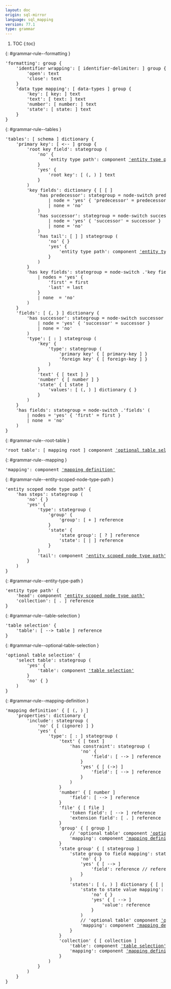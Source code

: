 ```yaml
---
layout: doc
origin: sql-mirror
language: sql_mapping
version: 77.1
type: grammar
---
```


1. TOC
{:toc}


{: #grammar-rule--formatting }
<div class="language-js highlighter-rouge">
<div class="highlight">
<pre class="highlight language-js code-custom">
'<span class="token string">formatting</span>': group {
	'<span class="token string">identifier wrapping</span>': [ <span class="token operator">identifier-delimiter:</span> ] group {
		'<span class="token string">open</span>': text
		'<span class="token string">close</span>': text
	}
	'<span class="token string">data type mapping</span>': [ <span class="token operator">data-types</span> ] group {
		'<span class="token string">key</span>': [ <span class="token operator">key:</span> ] text
		'<span class="token string">text</span>': [ <span class="token operator">text:</span> ] text
		'<span class="token string">number</span>': [ <span class="token operator">number:</span> ] text
		'<span class="token string">state</span>': [ <span class="token operator">state:</span> ] text
	}
}
</pre>
</div>
</div>

{: #grammar-rule--tables }
<div class="language-js highlighter-rouge">
<div class="highlight">
<pre class="highlight language-js code-custom">
'<span class="token string">tables</span>': [ <span class="token operator">schema</span> ] dictionary {
	'<span class="token string">primary key</span>': [ <span class="token operator"><--</span> ] group {
		'<span class="token string">root key field</span>': stategroup (
			'<span class="token string">no</span>' {
				'<span class="token string">entity type path</span>': component <a href="#grammar-rule--entity-type-path">'entity type path'</a>
			}
			'<span class="token string">yes</span>' {
				'<span class="token string">root key</span>': [ <span class="token operator">(</span>, <span class="token operator">)</span> ] text
			}
		)
		'<span class="token string">key fields</span>': dictionary { [ <span class="token operator">[</span> ]
			'<span class="token string">has predecessor</span>': stategroup = node-switch predecessor (
				| node = '<span class="token string">yes</span>' { '<span class="token string">predecessor</span>' = predecessor }
				| none = '<span class="token string">no</span>'
			)
			'<span class="token string">has successor</span>': stategroup = node-switch successor (
				| node = '<span class="token string">yes</span>' { '<span class="token string">successor</span>' = successor }
				| none = '<span class="token string">no</span>'
			)
			'<span class="token string">has tail</span>': [ <span class="token operator">]</span> ] stategroup (
				'<span class="token string">no</span>' { }
				'<span class="token string">yes</span>' {
					'<span class="token string">entity type path</span>': component <a href="#grammar-rule--entity-type-path">'entity type path'</a>
				}
			)
		}
		'<span class="token string">has key fields</span>': stategroup = node-switch .'<span class="token string">key fields</span>' (
			| nodes = '<span class="token string">yes</span>' {
				'<span class="token string">first</span>' = first
				'<span class="token string">last</span>' = last
			}
			| none  = '<span class="token string">no</span>'
		)
	}
	'<span class="token string">fields</span>': [ <span class="token operator">{</span>, <span class="token operator">}</span> ] dictionary {
		'<span class="token string">has successor</span>': stategroup = node-switch successor (
			| node = '<span class="token string">yes</span>' { '<span class="token string">successor</span>' = successor }
			| none = '<span class="token string">no</span>'
		)
		'<span class="token string">type</span>': [ <span class="token operator">:</span> ] stategroup (
			'<span class="token string">key</span>' {
				'<span class="token string">type</span>': stategroup (
					'<span class="token string">primary key</span>' { [ <span class="token operator">primary-key</span> ] }
					'<span class="token string">foreign key</span>' { [ <span class="token operator">foreign-key</span> ] }
				)
			}
			'<span class="token string">text</span>' { [ <span class="token operator">text</span> ] }
			'<span class="token string">number</span>' { [ <span class="token operator">number</span> ] }
			'<span class="token string">state</span>' { [ <span class="token operator">state</span> ]
				'<span class="token string">values</span>': [ <span class="token operator">(</span>, <span class="token operator">)</span> ] dictionary { }
			}
		)
	}
	'<span class="token string">has fields</span>': stategroup = node-switch .'<span class="token string">fields</span>' (
		| nodes = '<span class="token string">yes</span>' { '<span class="token string">first</span>' = first }
		| none  = '<span class="token string">no</span>'
	)
}
</pre>
</div>
</div>

{: #grammar-rule--root-table }
<div class="language-js highlighter-rouge">
<div class="highlight">
<pre class="highlight language-js code-custom">
'<span class="token string">root table</span>': [ <span class="token operator">mapping</span> <span class="token operator">root</span> ] component <a href="#grammar-rule--optional-table-selection">'optional table selection'</a>
</pre>
</div>
</div>

{: #grammar-rule--mapping }
<div class="language-js highlighter-rouge">
<div class="highlight">
<pre class="highlight language-js code-custom">
'<span class="token string">mapping</span>': component <a href="#grammar-rule--mapping-definition">'mapping definition'</a>
</pre>
</div>
</div>

{: #grammar-rule--entity-scoped-node-type-path }
<div class="language-js highlighter-rouge">
<div class="highlight">
<pre class="highlight language-js code-custom">
'<span class="token string">entity scoped node type path</span>' {
	'<span class="token string">has steps</span>': stategroup (
		'<span class="token string">no</span>' { }
		'<span class="token string">yes</span>' {
			'<span class="token string">type</span>': stategroup (
				'<span class="token string">group</span>' {
					'<span class="token string">group</span>': [ <span class="token operator">+</span> ] reference
				}
				'<span class="token string">state</span>' {
					'<span class="token string">state group</span>': [ <span class="token operator">?</span> ] reference
					'<span class="token string">state</span>': [ <span class="token operator">|</span> ] reference
				}
			)
			'<span class="token string">tail</span>': component <a href="#grammar-rule--entity-scoped-node-type-path">'entity scoped node type path'</a>
		}
	)
}
</pre>
</div>
</div>

{: #grammar-rule--entity-type-path }
<div class="language-js highlighter-rouge">
<div class="highlight">
<pre class="highlight language-js code-custom">
'<span class="token string">entity type path</span>' {
	'<span class="token string">head</span>': component <a href="#grammar-rule--entity-scoped-node-type-path">'entity scoped node type path'</a>
	'<span class="token string">collection</span>': [ <span class="token operator">.</span> ] reference
}
</pre>
</div>
</div>

{: #grammar-rule--table-selection }
<div class="language-js highlighter-rouge">
<div class="highlight">
<pre class="highlight language-js code-custom">
'<span class="token string">table selection</span>' {
	'<span class="token string">table</span>': [ <span class="token operator">--></span> <span class="token operator">table</span> ] reference
}
</pre>
</div>
</div>

{: #grammar-rule--optional-table-selection }
<div class="language-js highlighter-rouge">
<div class="highlight">
<pre class="highlight language-js code-custom">
'<span class="token string">optional table selection</span>' {
	'<span class="token string">select table</span>': stategroup (
		'<span class="token string">yes</span>' {
			'<span class="token string">table</span>': component <a href="#grammar-rule--table-selection">'table selection'</a>
		}
		'<span class="token string">no</span>' { }
	)
}
</pre>
</div>
</div>

{: #grammar-rule--mapping-definition }
<div class="language-js highlighter-rouge">
<div class="highlight">
<pre class="highlight language-js code-custom">
'<span class="token string">mapping definition</span>' { [ <span class="token operator">(</span>, <span class="token operator">)</span> ]
	'<span class="token string">properties</span>': dictionary {
		'<span class="token string">include</span>': stategroup (
			'<span class="token string">no</span>' { [ <span class="token operator">(ignore)</span> ] }
			'<span class="token string">yes</span>' {
				'<span class="token string">type</span>': [ <span class="token operator">:</span> ] stategroup (
					'<span class="token string">text</span>' { [ <span class="token operator">text</span> ]
						'<span class="token string">has constraint</span>': stategroup (
							'<span class="token string">no</span>' {
								'<span class="token string">field</span>': [ <span class="token operator">--></span> ] reference
							}
							'<span class="token string">yes</span>' { [ <span class="token operator">(->)</span> ]
								'<span class="token string">field</span>': [ <span class="token operator">--></span> ] reference
							}
						)
					}
					'<span class="token string">number</span>' { [ <span class="token operator">number</span> ]
						'<span class="token string">field</span>': [ <span class="token operator">--></span> ] reference
					}
					'<span class="token string">file</span>' { [ <span class="token operator">file</span> ]
						'<span class="token string">token field</span>': [ <span class="token operator">--></span> ] reference
						'<span class="token string">extension field</span>': [ <span class="token operator">.</span> ] reference
					}
					'<span class="token string">group</span>' { [ <span class="token operator">group</span> ]
						// '<span class="token string">optional table</span>' component <a href="#grammar-rule--optional-table-selection">'optional table selection'</a>
						'<span class="token string">mapping</span>': component <a href="#grammar-rule--mapping-definition">'mapping definition'</a>
					}
					'<span class="token string">state group</span>' { [ <span class="token operator">stategroup</span> ]
						'<span class="token string">state group to field mapping</span>': stategroup (
							'<span class="token string">no</span>' { }
							'<span class="token string">yes</span>' { [ <span class="token operator">--></span> ]
								'<span class="token string">field</span>': reference // reference !&'<span class="token string">table</span>'.'<span class="token string">fields</span>'
							}
						)
						'<span class="token string">states</span>': [ <span class="token operator">(</span>, <span class="token operator">)</span> ] dictionary { [ <span class="token operator">|</span> ]
							'<span class="token string">state to state value mapping</span>': stategroup (
								'<span class="token string">no</span>' { }
								'<span class="token string">yes</span>' { [ <span class="token operator">--></span> ]
									'<span class="token string">value</span>': reference
								}
							)
							// '<span class="token string">optional table</span>' component <a href="#grammar-rule--optional-table-selection">'optional table selection'</a>
							'<span class="token string">mapping</span>': component <a href="#grammar-rule--mapping-definition">'mapping definition'</a>
						}
					}
					'<span class="token string">collection</span>' { [ <span class="token operator">collection</span> ]
						'<span class="token string">table</span>': component <a href="#grammar-rule--table-selection">'table selection'</a>
						'<span class="token string">mapping</span>': component <a href="#grammar-rule--mapping-definition">'mapping definition'</a>
					}
				)
			}
		)
	}
}
</pre>
</div>
</div>
